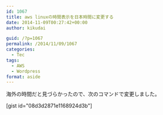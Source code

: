 ```yaml
---
id: 1067
title: aws linuxの時間表示を日本時間に変更する
date: 2014-11-09T00:27:42+00:00
author: kikudai

guid: /?p=1067
permalink: /2014/11/09/1067
categories:
  - Tec
tags:
  - AWS
  - Wordpress
format: aside
---
```

海外の時間だと見づらかったので、次のコマンドで変更しました。

[gist id="08d3d2871e1168924d3b"]